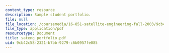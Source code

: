 ```yaml
---
content_type: resource
description: Sample student portfolio.
file: null
file_location: /coursemedia/16-851-satellite-engineering-fall-2003/9cb42c582321b7bb9279c6b0957fe085_sateng_portfolio.pdf
file_type: application/pdf
resourcetype: Document
title: sateng_portfolio.pdf
uid: 9cb42c58-2321-b7bb-9279-c6b0957fe085
---
```


